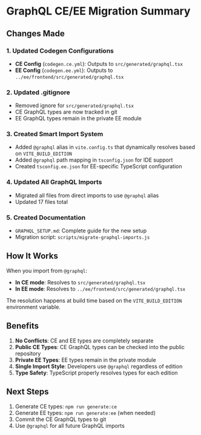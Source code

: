 # GraphQL CE/EE Migration Summary

## Changes Made

### 1. Updated Codegen Configurations
- **CE Config** (`codegen.ce.yml`): Outputs to `src/generated/graphql.tsx`
- **EE Config** (`codegen.ee.yml`): Outputs to `../ee/frontend/src/generated/graphql.tsx`

### 2. Updated .gitignore
- Removed ignore for `src/generated/graphql.tsx`
- CE GraphQL types are now tracked in git
- EE GraphQL types remain in the private EE module

### 3. Created Smart Import System
- Added `@graphql` alias in `vite.config.ts` that dynamically resolves based on `VITE_BUILD_EDITION`
- Added `@graphql` path mapping in `tsconfig.json` for IDE support
- Created `tsconfig.ee.json` for EE-specific TypeScript configuration

### 4. Updated All GraphQL Imports
- Migrated all files from direct imports to use `@graphql` alias
- Updated 17 files total

### 5. Created Documentation
- `GRAPHQL_SETUP.md`: Complete guide for the new setup
- Migration script: `scripts/migrate-graphql-imports.js`

## How It Works

When you import from `@graphql`:
- **In CE mode**: Resolves to `src/generated/graphql.tsx`
- **In EE mode**: Resolves to `../ee/frontend/src/generated/graphql.tsx`

The resolution happens at build time based on the `VITE_BUILD_EDITION` environment variable.

## Benefits

1. **No Conflicts**: CE and EE types are completely separate
2. **Public CE Types**: CE GraphQL types can be checked into the public repository
3. **Private EE Types**: EE types remain in the private module
4. **Single Import Style**: Developers use `@graphql` regardless of edition
5. **Type Safety**: TypeScript properly resolves types for each edition

## Next Steps

1. Generate CE types: `npm run generate:ce`
2. Generate EE types: `npm run generate:ee` (when needed)
3. Commit the CE GraphQL types to git
4. Use `@graphql` for all future GraphQL imports